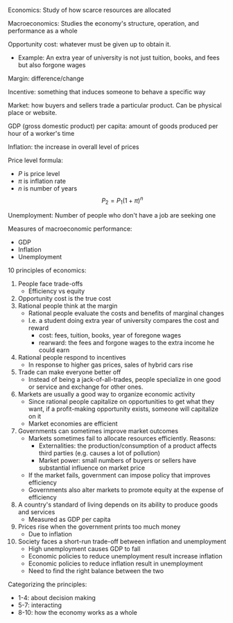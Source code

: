 Economics: Study of how scarce resources are allocated

Macroeconomics: Studies the economy's structure, operation, and performance as a whole

Opportunity cost: whatever must be given up to obtain it. 
- Example: An extra year of university is not just tuition, books, and fees but also forgone wages

Margin: difference/change

Incentive: something that induces someone to behave a specific way

Market: how buyers and sellers trade a particular product. Can be physical place or website.

GDP (gross domestic product) per capita: amount of goods produced per hour of a worker's time

Inflation: the increase in overall level of prices

Price level formula:
- $P$ is price level
- $\pi$ is inflation rate
- $n$ is number of years
$$P_{2} = P_{1}(1+\pi)^n$$

Unemployment: Number of people who don't have a job are seeking one

Measures of macroeconomic performance:
- GDP
- Inflation
- Unemployment


10 principles of economics:
1. People face trade-offs
	- Efficiency vs equity
2. Opportunity cost is the true cost
3. Rational people think at the margin
	- Rational people evaluate the costs and benefits of marginal changes
	- I.e. a student doing extra year of university compares the cost and reward
		- cost: fees, tuition, books, year of foregone wages
		- rearward: the fees and forgone wages to the extra income he could earn 
4. Rational people respond to incentives
	- In response to higher gas prices, sales of hybrid cars rise
5. Trade can make everyone better off
	- Instead of being a jack-of-all-trades, people specialize in one good or service and exchange for other ones.
6. Markets are usually a good way to organize economic activity
	- Since rational people capitalize on opportunities to get what they want, if a profit-making opportunity exists, someone will capitalize on it
	- Market economies are efficient
7. Governments can sometimes improve market outcomes
	- Markets sometimes fail to allocate resources efficiently. Reasons:
		- Externalities: the production/consumption of a product affects third parties (e.g. causes a lot of pollution)
		- Market power: small numbers of buyers or sellers have substantial influence on market price
	- If the market fails, government can impose policy that improves efficiency
	- Governments also alter markets to promote equity at the expense of efficiency
8. A country's standard of living depends on its ability to produce goods and services
	- Measured as GDP per capita
9. Prices rise when the government prints too much money
	- Due to inflation
10. Society faces a short-run trade-off between inflation and unemployment
	- High unemployment causes GDP to fall
	- Economic policies to reduce unemployment result increase inflation
	- Economic policies to reduce inflation result in unemployment
	- Need to find the right balance between the two

Categorizing the principles:
- 1-4: about decision making
- 5-7: interacting
- 8-10: how the economy works as a whole 